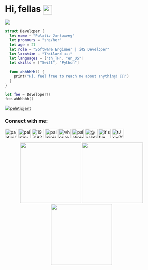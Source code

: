 <div align="left">
  
# Hi, fellas  <img src="https://raw.githubusercontent.com/Tarikul-Islam-Anik/Animated-Fluent-Emojis/master/Emojis/Hand%20gestures/Heart%20Hands.png" width="30px" align="center"/>

</div>

![](https://user-images.githubusercontent.com/74038190/225813708-98b745f2-7d22-48cf-9150-083f1b00d6c9.gif)

```swift
struct Developer {
  let name = "Palatip Jantawong"
  let pronouns = "she/her"
  let age = 21
  let role = "Software Engineer | iOS Developer"
  let location = "Thailand 🇹🇭"
  let languages = ["th_TH", "en_US"]
  let skills = ["Swift", "Python"]
  
  func ahhhhhh() {
    print("Hi, feel free to reach me about anything! 🙏🏻")
  }
}
    
let fee = Developer()
fee.ahhhhhh()
```

<p align="left"> <a href="https://twitter.com/palatipjant" target="blank"><img src="https://img.shields.io/twitter/follow/palatipjant?logo=twitter&style=for-the-badge" alt="palatipjant" /></a> </p>

<h3 align="left">Connect with me:</h3>
<p align="left">
<a href="https://twitter.com/palatipjant" target="blank"><img align="center" src="https://raw.githubusercontent.com/rahuldkjain/github-profile-readme-generator/master/src/images/icons/Social/twitter.svg" alt="palatipjant" height="30" width="40" /></a>
<a href="https://linkedin.com/in/palatip-jantawong" target="blank"><img align="center" src="https://raw.githubusercontent.com/rahuldkjain/github-profile-readme-generator/master/src/images/icons/Social/linked-in-alt.svg" alt="palatip-jantawong" height="30" width="40" /></a>
<a href="https://stackoverflow.com/users/19619231" target="blank"><img align="center" src="https://raw.githubusercontent.com/rahuldkjain/github-profile-readme-generator/master/src/images/icons/Social/stack-overflow.svg" alt="19619231" height="30" width="40" /></a>
<a href="https://fb.com/palatipjant" target="blank"><img align="center" src="https://raw.githubusercontent.com/rahuldkjain/github-profile-readme-generator/master/src/images/icons/Social/facebook.svg" alt="palatipjant" height="30" width="40" /></a>
<a href="https://instagram.com/whos.fee" target="blank"><img align="center" src="https://raw.githubusercontent.com/rahuldkjain/github-profile-readme-generator/master/src/images/icons/Social/instagram.svg" alt="whos.fee" height="30" width="40" /></a>
<a href="https://dribbble.com/palatipjant" target="blank"><img align="center" src="https://raw.githubusercontent.com/rahuldkjain/github-profile-readme-generator/master/src/images/icons/Social/dribbble.svg" alt="palatipjant" height="30" width="40" /></a>
<a href="https://medium.com/@palatipjant" target="blank"><img align="center" src="https://raw.githubusercontent.com/rahuldkjain/github-profile-readme-generator/master/src/images/icons/Social/medium.svg" alt="@palatipjant" height="30" width="40" /></a>
<a href="https://www.youtube.com/@itsfye" target="blank"><img align="center" src="https://raw.githubusercontent.com/rahuldkjain/github-profile-readme-generator/master/src/images/icons/Social/youtube.svg" alt="it's fye" height="30" width="40" /></a>
<a href="https://discord.gg/tJxjH7f9k" target="blank"><img align="center" src="https://raw.githubusercontent.com/rahuldkjain/github-profile-readme-generator/master/src/images/icons/Social/discord.svg" alt="tJxjH7f9k" height="30" width="40" /></a>
</p>

<div align="center">
  <img src="https://raw.githubusercontent.com/Tarikul-Islam-Anik/Animated-Fluent-Emojis/master/Emojis/People%20with%20professions/Woman%20Astronaut%20Medium-Light%20Skin%20Tone.png" width="200" />
  <img src="https://raw.githubusercontent.com/Tarikul-Islam-Anik/Animated-Fluent-Emojis/master/Emojis/People%20with%20professions/Woman%20Astronaut%20Medium-Light%20Skin%20Tone.png" width="200" />
  <img src="https://raw.githubusercontent.com/Tarikul-Islam-Anik/Animated-Fluent-Emojis/master/Emojis/People%20with%20professions/Woman%20Astronaut%20Medium-Light%20Skin%20Tone.png" width="200" />

</div>
